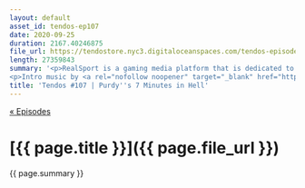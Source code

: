 ```yaml
---
layout: default
asset_id: tendos-ep107
date: 2020-09-25
duration: 2167.40246875
file_url: https://tendostore.nyc3.digitaloceanspaces.com/tendos-episode107.mp3
length: 27359843
summary: '<p>RealSport is a gaming media platform that is dedicated to providing fans with the latest news and information from around the world.</p>
<p>Intro music by <a rel="nofollow noopener" target="_blank" href="https://twitter.com/Mike_Dantuono">DJ mikeymike</a>!</p>'
title: 'Tendos #107 | Purdy''s 7 Minutes in Hell'
---
```

[« Episodes](/tendos/episodes)

# [{{ page.title }}]({{ page.file_url }})
{{ page.summary }}
